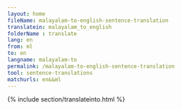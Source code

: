 ```yaml
---
layout: home
fileName: malayalam-to-english-sentence-translation
translatein: malayalam_to_english
folderName : translate
lang: en
from: ml
to: en
langname: malayalam-to
permalink: /malayalam-to-english-sentence-translation
tool: sentence-translations
matchurls: en&&ml
---
```

{% include section/translateinto.html %}
